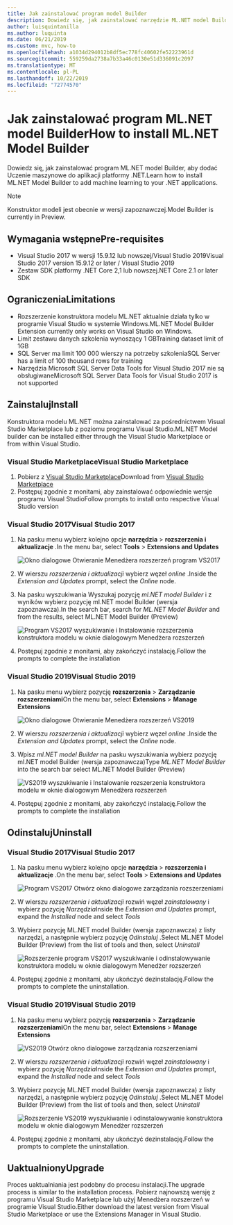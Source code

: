 ```yaml
---
title: Jak zainstalować program model Builder
description: Dowiedz się, jak zainstalować narzędzie ML.NET model Builder
author: luisquintanilla
ms.author: luquinta
ms.date: 06/21/2019
ms.custom: mvc, how-to
ms.openlocfilehash: a1034d294012b8df5ec778fc40602fe52223961d
ms.sourcegitcommit: 559259da2738a7b33a46c0130e51d336091c2097
ms.translationtype: MT
ms.contentlocale: pl-PL
ms.lasthandoff: 10/22/2019
ms.locfileid: "72774570"
---
```

# <a name="how-to-install-mlnet-model-builder"></a><span data-ttu-id="63602-103">Jak zainstalować program ML.NET model Builder</span><span class="sxs-lookup"><span data-stu-id="63602-103">How to install ML.NET Model Builder</span></span>

<span data-ttu-id="63602-104">Dowiedz się, jak zainstalować program ML.NET model Builder, aby dodać Uczenie maszynowe do aplikacji platformy .NET.</span><span class="sxs-lookup"><span data-stu-id="63602-104">Learn how to install ML.NET Model Builder to add machine learning to your .NET applications.</span></span>

> [!NOTE]
> <span data-ttu-id="63602-105">Konstruktor modeli jest obecnie w wersji zapoznawczej.</span><span class="sxs-lookup"><span data-stu-id="63602-105">Model Builder is currently in Preview.</span></span>

## <a name="pre-requisites"></a><span data-ttu-id="63602-106">Wymagania wstępne</span><span class="sxs-lookup"><span data-stu-id="63602-106">Pre-requisites</span></span>

- <span data-ttu-id="63602-107">Visual Studio 2017 w wersji 15.9.12 lub nowszej/Visual Studio 2019</span><span class="sxs-lookup"><span data-stu-id="63602-107">Visual Studio 2017 version 15.9.12 or later / Visual Studio 2019</span></span>
- <span data-ttu-id="63602-108">Zestaw SDK platformy .NET Core 2,1 lub nowszej</span><span class="sxs-lookup"><span data-stu-id="63602-108">.NET Core 2.1 or later SDK</span></span>

## <a name="limitations"></a><span data-ttu-id="63602-109">Ograniczenia</span><span class="sxs-lookup"><span data-stu-id="63602-109">Limitations</span></span>

- <span data-ttu-id="63602-110">Rozszerzenie konstruktora modelu ML.NET aktualnie działa tylko w programie Visual Studio w systemie Windows.</span><span class="sxs-lookup"><span data-stu-id="63602-110">ML.NET Model Builder Extension currently only works on Visual Studio on Windows.</span></span>
- <span data-ttu-id="63602-111">Limit zestawu danych szkolenia wynoszący 1 GB</span><span class="sxs-lookup"><span data-stu-id="63602-111">Training dataset limit of 1GB</span></span>
- <span data-ttu-id="63602-112">SQL Server ma limit 100 000 wierszy na potrzeby szkolenia</span><span class="sxs-lookup"><span data-stu-id="63602-112">SQL Server has a limit of 100 thousand rows for training</span></span>
- <span data-ttu-id="63602-113">Narzędzia Microsoft SQL Server Data Tools for Visual Studio 2017 nie są obsługiwane</span><span class="sxs-lookup"><span data-stu-id="63602-113">Microsoft SQL Server Data Tools for Visual Studio 2017 is not supported</span></span>

## <a name="install"></a><span data-ttu-id="63602-114">Zainstaluj</span><span class="sxs-lookup"><span data-stu-id="63602-114">Install</span></span>

<span data-ttu-id="63602-115">Konstruktora modelu ML.NET można zainstalować za pośrednictwem Visual Studio Marketplace lub z poziomu programu Visual Studio.</span><span class="sxs-lookup"><span data-stu-id="63602-115">ML.NET Model builder can be installed either through the Visual Studio Marketplace or from within Visual Studio.</span></span>

### <a name="visual-studio-marketplace"></a><span data-ttu-id="63602-116">Visual Studio Marketplace</span><span class="sxs-lookup"><span data-stu-id="63602-116">Visual Studio Marketplace</span></span>

1. <span data-ttu-id="63602-117">Pobierz z [Visual Studio Marketplace](https://marketplace.visualstudio.com/items?itemName=MLNET.07)</span><span class="sxs-lookup"><span data-stu-id="63602-117">Download from [Visual Studio Marketplace](https://marketplace.visualstudio.com/items?itemName=MLNET.07)</span></span>
1. <span data-ttu-id="63602-118">Postępuj zgodnie z monitami, aby zainstalować odpowiednie wersje programu Visual Studio</span><span class="sxs-lookup"><span data-stu-id="63602-118">Follow prompts to install onto respective Visual Studio version</span></span>

### <a name="visual-studio-2017"></a><span data-ttu-id="63602-119">Visual Studio 2017</span><span class="sxs-lookup"><span data-stu-id="63602-119">Visual Studio 2017</span></span>

1. <span data-ttu-id="63602-120">Na pasku menu wybierz kolejno opcje **narzędzia**  > **rozszerzenia i aktualizacje** .</span><span class="sxs-lookup"><span data-stu-id="63602-120">In the menu bar, select **Tools** > **Extensions and Updates**</span></span>

    ![Okno dialogowe Otwieranie Menedżera rozszerzeń program VS2017](./media/install-model-builder/vs2017-open-extensions-manager.png)

1. <span data-ttu-id="63602-122">W wierszu *rozszerzenia i aktualizacji* wybierz węzeł *online* .</span><span class="sxs-lookup"><span data-stu-id="63602-122">Inside the *Extension and Updates* prompt, select the *Online* node.</span></span>
1. <span data-ttu-id="63602-123">Na pasku wyszukiwania Wyszukaj pozycję *ml.NET model Builder* i z wyników wybierz pozycję ml.NET model Builder (wersja zapoznawcza).</span><span class="sxs-lookup"><span data-stu-id="63602-123">In the search bar, search for *ML.NET Model Builder* and from the results, select ML.NET Model Builder (Preview)</span></span>

    ![Program VS2017 wyszukiwanie i Instalowanie rozszerzenia konstruktora modelu w oknie dialogowym Menedżera rozszerzeń](./media/install-model-builder/vs2017-install-model-builder.png)

1. <span data-ttu-id="63602-125">Postępuj zgodnie z monitami, aby zakończyć instalację.</span><span class="sxs-lookup"><span data-stu-id="63602-125">Follow the prompts to complete the installation</span></span>

### <a name="visual-studio-2019"></a><span data-ttu-id="63602-126">Visual Studio 2019</span><span class="sxs-lookup"><span data-stu-id="63602-126">Visual Studio 2019</span></span>

1. <span data-ttu-id="63602-127">Na pasku menu wybierz pozycję **rozszerzenia**  > **Zarządzanie rozszerzeniami**</span><span class="sxs-lookup"><span data-stu-id="63602-127">On the menu bar, select **Extensions** > **Manage Extensions**</span></span>

    ![Okno dialogowe Otwieranie Menedżera rozszerzeń VS2019](./media/install-model-builder/vs2019-open-extensions-manager.png)

1. <span data-ttu-id="63602-129">W wierszu *rozszerzenia i aktualizacji* wybierz węzeł *online* .</span><span class="sxs-lookup"><span data-stu-id="63602-129">Inside the *Extension and Updates* prompt, select the *Online* node.</span></span>
1. <span data-ttu-id="63602-130">Wpisz *ml.NET model Builder* na pasku wyszukiwania wybierz pozycję ml.NET model Builder (wersja zapoznawcza)</span><span class="sxs-lookup"><span data-stu-id="63602-130">Type *ML.NET Model Builder* into the search bar select ML.NET Model Builder (Preview)</span></span>

    ![VS2019 wyszukiwanie i Instalowanie rozszerzenia konstruktora modelu w oknie dialogowym Menedżera rozszerzeń](./media/install-model-builder/vs2019-install-model-builder.png)

1. <span data-ttu-id="63602-132">Postępuj zgodnie z monitami, aby zakończyć instalację.</span><span class="sxs-lookup"><span data-stu-id="63602-132">Follow the prompts to complete the installation</span></span>

## <a name="uninstall"></a><span data-ttu-id="63602-133">Odinstaluj</span><span class="sxs-lookup"><span data-stu-id="63602-133">Uninstall</span></span>

### <a name="visual-studio-2017"></a><span data-ttu-id="63602-134">Visual Studio 2017</span><span class="sxs-lookup"><span data-stu-id="63602-134">Visual Studio 2017</span></span>

1. <span data-ttu-id="63602-135">Na pasku menu wybierz kolejno opcje **narzędzia**  > **rozszerzenia i aktualizacje** .</span><span class="sxs-lookup"><span data-stu-id="63602-135">On the menu bar, select **Tools** > **Extensions and Updates**</span></span>

    ![Program VS2017 Otwórz okno dialogowe zarządzania rozszerzeniami](./media/install-model-builder/vs2017-open-extensions-manager.png)

1. <span data-ttu-id="63602-137">W wierszu *rozszerzenia i aktualizacji* rozwiń węzeł *zainstalowany* i wybierz pozycję *Narzędzia*</span><span class="sxs-lookup"><span data-stu-id="63602-137">Inside the *Extension and Updates* prompt, expand the *Installed* node and select *Tools*</span></span>
1. <span data-ttu-id="63602-138">Wybierz pozycję ML.NET model Builder (wersja zapoznawcza) z listy narzędzi, a następnie wybierz pozycję *Odinstaluj* .</span><span class="sxs-lookup"><span data-stu-id="63602-138">Select ML.NET Model Builder (Preview) from the list of tools and then, select *Uninstall*</span></span>

    ![Rozszerzenie program VS2017 wyszukiwanie i odinstalowywanie konstruktora modelu w oknie dialogowym Menedżer rozszerzeń](./media/install-model-builder/vs2017-uninstall-model-builder.png)

1. <span data-ttu-id="63602-140">Postępuj zgodnie z monitami, aby ukończyć dezinstalację.</span><span class="sxs-lookup"><span data-stu-id="63602-140">Follow the prompts to complete the uninstallation.</span></span>

### <a name="visual-studio-2019"></a><span data-ttu-id="63602-141">Visual Studio 2019</span><span class="sxs-lookup"><span data-stu-id="63602-141">Visual Studio 2019</span></span>

1. <span data-ttu-id="63602-142">Na pasku menu wybierz pozycję **rozszerzenia**  > **Zarządzanie rozszerzeniami**</span><span class="sxs-lookup"><span data-stu-id="63602-142">On the menu bar, select **Extensions** > **Manage Extensions**</span></span>

    ![VS2019 Otwórz okno dialogowe zarządzania rozszerzeniami](./media/install-model-builder/vs2019-open-extensions-manager.png)

1. <span data-ttu-id="63602-144">W wierszu *rozszerzenia i aktualizacji* rozwiń węzeł *zainstalowany* i wybierz pozycję *Narzędzia*</span><span class="sxs-lookup"><span data-stu-id="63602-144">Inside the *Extension and Updates* prompt, expand the *Installed* node and select *Tools*</span></span>
1. <span data-ttu-id="63602-145">Wybierz pozycję ML.NET model Builder (wersja zapoznawcza) z listy narzędzi, a następnie wybierz pozycję *Odinstaluj* .</span><span class="sxs-lookup"><span data-stu-id="63602-145">Select ML.NET Model Builder (Preview) from the list of tools and then, select *Uninstall*</span></span>

    ![Rozszerzenie VS2019 wyszukiwanie i odinstalowywanie konstruktora modelu w oknie dialogowym Menedżer rozszerzeń](./media/install-model-builder/vs2019-uninstall-model-builder.png)

1. <span data-ttu-id="63602-147">Postępuj zgodnie z monitami, aby ukończyć dezinstalację.</span><span class="sxs-lookup"><span data-stu-id="63602-147">Follow the prompts to complete the uninstallation.</span></span>

## <a name="upgrade"></a><span data-ttu-id="63602-148">Uaktualniony</span><span class="sxs-lookup"><span data-stu-id="63602-148">Upgrade</span></span>

<span data-ttu-id="63602-149">Proces uaktualniania jest podobny do procesu instalacji.</span><span class="sxs-lookup"><span data-stu-id="63602-149">The upgrade process is similar to the installation process.</span></span> <span data-ttu-id="63602-150">Pobierz najnowszą wersję z programu Visual Studio Marketplace lub użyj Menedżera rozszerzeń w programie Visual Studio.</span><span class="sxs-lookup"><span data-stu-id="63602-150">Either download the latest version from Visual Studio Marketplace or use the Extensions Manager in Visual Studio.</span></span>
